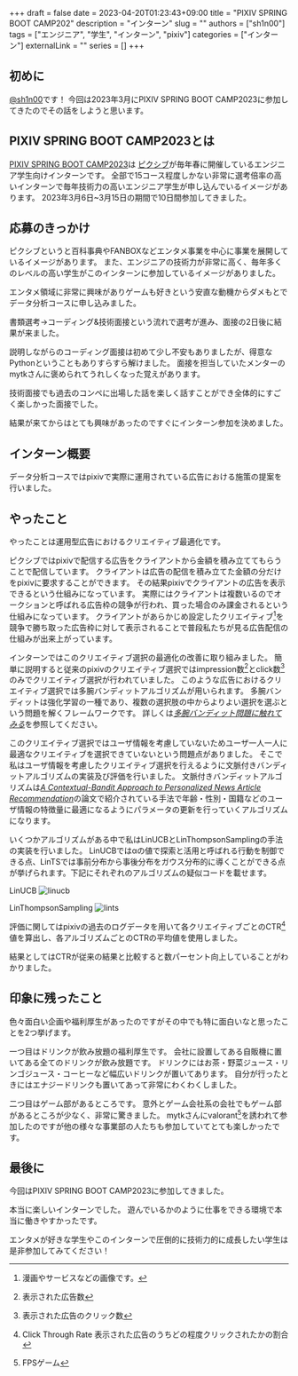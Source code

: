 +++ 
draft = false
date = 2023-04-20T01:23:43+09:00
title = "PIXIV SPRING BOOT CAMP202"
description = "インターン"
slug = ""
authors = ["sh1n00"]
tags = ["エンジニア", "学生", "インターン", "pixiv"]
categories = ["インターン"]
externalLink = ""
series = []
+++

## 初めに
[@sh1n00](https://twitter.com/Shinori0425)です！
今回は2023年3月にPIXIV SPRING BOOT CAMP2023に参加してきたのでその話をしようと思います。

## PIXIV SPRING BOOT CAMP2023とは
[PIXIV SPRING BOOT CAMP2023](https://internship.pixiv.co.jp/)は [ピクシブ](https://www.pixiv.net/)が毎年春に開催しているエンジニア学生向けインターンです。
全部で15コース程度しかない非常に選考倍率の高いインターンで毎年技術力の高いエンジニア学生が申し込んでいるイメージがあります。
2023年3月6日~3月15日の期間で10日間参加してきました。

## 応募のきっかけ
ピクシブというと百科事典やFANBOXなどエンタメ事業を中心に事業を展開しているイメージがあります。
また、エンジニアの技術力が非常に高く、毎年多くのレベルの高い学生がこのインターンに参加しているイメージがありました。

エンタメ領域に非常に興味がありゲームも好きという安直な動機からダメもとでデータ分析コースに申し込みました。

書類選考->コーディング&技術面接という流れで選考が進み、面接の2日後に結果が来ました。

説明しながらのコーディング面接は初めて少し不安もありましたが、得意なPythonということもありすらすら解けました。
面接を担当していたメンターのmytkさんに褒められてうれしくなった覚えがあります。

技術面接でも過去のコンペに出場した話を楽しく話すことができ全体的にすごく楽しかった面接でした。

結果が来てからはとても興味があったのですぐにインターン参加を決めました。

## インターン概要
データ分析コースではpixivで実際に運用されている広告における施策の提案を行いました。

## やったこと
やったことは運用型広告におけるクリエイティブ最適化です。

ピクシブではpixivで配信する広告をクライアントから金額を積み立ててもらうことで配信しています。
クライアントは広告の配信を積み立てた金額の分だけをpixivに要求することができます。
その結果pixivでクライアントの広告を表示できるという仕組みになっています。
実際にはクライアントは複数いるのでオークションと呼ばれる広告枠の競争が行われ、買った場合のみ課金されるという仕組みになっています。
クライアントがあらかじめ設定したクリエイティブ[^1]を競争で勝ち取った広告枠に対して表示されることで普段私たちが見る広告配信の仕組みが出来上がっています。

インターンではこのクリエイティブ選択の最適化の改善に取り組みました。
簡単に説明すると従来のpixivのクリエイティブ選択ではimpression数[^2]とclick数[^3]のみでクリエイティブ選択が行われていました。
このような広告におけるクリエイティブ選択では多腕バンディットアルゴリズムが用いられます。
多腕バンディットは強化学習の一種であり、複数の選択肢の中からよりよい選択を選ぶという問題を解くフレームワークです。
詳しくは<cite>[多腕バンディット問題に触れてみる](https://blog.brainpad.co.jp/entry/2021/12/07/110446)</cite>を参照してください。

このクリエイティブ選択ではユーザ情報を考慮していないためユーザ一人一人に最適なクリエイティブを選択できていないという問題点がありました。
そこで私はユーザ情報を考慮したクリエイティブ選択を行えるように文脈付きバンディットアルゴリズムの実装及び評価を行いました。
文脈付きバンディットアルゴリズムは<cite>[A Contextual-Bandit Approach to Personalized News Article Recommendation](https://arxiv.org/abs/1003.0146)</cite>の論文で紹介されている手法で年齢・性別・国籍などのユーザ情報の特徴量に最適になるようにパラメータの更新を行っていくアルゴリズムになります。

いくつかアルゴリズムがある中で私はLinUCBとLinThompsonSamplingの手法の実装を行いました。
LinUCBではαの値で探索と活用と呼ばれる行動を制御できる点、LinTSでは事前分布から事後分布をガウス分布的に導くことができる点が挙げられます。下記にそれぞれのアルゴリズムの疑似コードを載せます。

LinUCB
![linucb](/images/pixiv/linucb.png)

LinThompsonSampling
![lints](/images/pixiv/lints.png)

評価に関してはpixivの過去のログデータを用いて各クリエイティブごとのCTR[^4]値を算出し、各アルゴリズムごとのCTRの平均値を使用しました。

結果としてはCTRが従来の結果と比較すると数パーセント向上していることがわかりました。

## 印象に残ったこと
色々面白い企画や福利厚生があったのですがその中でも特に面白いなと思ったことを2つ挙げます。

一つ目はドリンクが飲み放題の福利厚生です。
会社に設置してある自販機に置いてある全てのドリンクが飲み放題です。
ドリンクにはお茶・野菜ジュース・リンゴジュース・コーヒーなど幅広いドリンクが置いてあります。
自分が行ったときにはエナジードリンクも置いてあって非常にわくわくしました。

二つ目はゲーム部があるところです。
意外とゲーム会社系の会社でもゲーム部があるところが少なく、非常に驚きました。
mytkさんにvalorant[^5]を誘われて参加したのですが他の様々な事業部の人たちも参加していてとても楽しかったです。

## 最後に
今回はPIXIV SPRING BOOT CAMP2023に参加してきました。

本当に楽しいインターンでした。
遊んでいるかのように仕事をできる環境で本当に働きやすかったです。

エンタメが好きな学生やこのインターンで圧倒的に技術力的に成長したい学生は是非参加してみてください！

[^1]: 漫画やサービスなどの画像です。
[^2]: 表示された広告数
[^3]: 表示された広告のクリック数
[^4]: Click Through Rate 表示された広告のうちどの程度クリックされたかの割合
[^5]: FPSゲーム